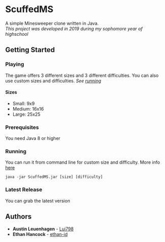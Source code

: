 # ScuffedMS
A simple Minesweeper clone written in Java. <br/>
_This project was developed in 2019 during my sophomore year of highschool_
## Getting Started
### Playing
The game offers 3 different sizes and 3 different difficulties. You can also use custom sizes and difficulties. *See [running](#Running)*
#### Sizes
* Small: 9x9
* Medium: 16x16
* Large: 25x25
### Prerequisites
You need Java 8 or higher
### Running
You can run it from command line for custom size and difficulty. More info [here](../../wiki/Running-with-commandline)
```
java -jar ScuffedMS.jar [size] [difficulty]
```
### Latest Release
You can grab the latest version
## Authors
* **Austin Leuenhagen** - [Lui798](https://github.com/Lui798)
* **Ethan Hancock** - [ethan-id](https://github.com/ethan-id)
